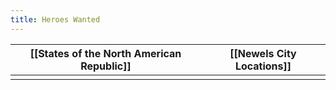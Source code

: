 ```yaml
---
title: Heroes Wanted
---
```


| [[States of the North American Republic]] | [[Newels City Locations]] |
| ----------------------------------------- | ------------------------- |
|                                           |                           |
